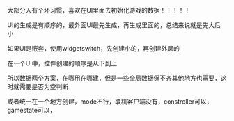 大部分人有个坏习惯，喜欢在UI里面去初始化游戏的数据！！！！！

UI的生成是有顺序的，最外面UI最先生成，再生成里面的，总结来说就是先大后小

如果UI是嵌套，使用widgetswitch，先创建小的，再创建外层的

在一个UI中，控件创建的顺序是从下到上

所以数据两个方案，在哪用在哪建，但是一些全局数据保不齐其他地方也需要，这时就需要是否为空判断

或者统一在一个地方创建，mode不行，联机客户端没有，constroller可以，gamestate可以，
